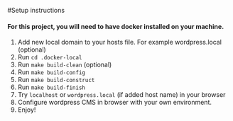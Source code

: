 #Setup instructions

#### For this project, you will need to have docker installed on your machine.
1) Add new local domain to your hosts file. For example wordpress.local (optional)
2) Run ```cd .docker-local```
3) Run ```make build-clean``` (optional)
4) Run ```make build-config```
5) Run ```make build-construct```
6) Run ```make build-finish```
7) Try ```localhost``` or ```wordpress.local``` (if added host name) in your browser
8) Configure wordpress CMS in browser with your own environment.
9) Enjoy!
